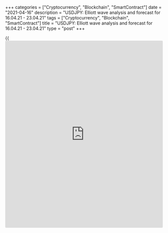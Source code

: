 +++
categories = ["Cryptocurrency", "Blockchain", "SmartContract"]
date = "2021-04-16"
description = "USDJPY: Elliott wave analysis and forecast for 16.04.21 - 23.04.21"
tags = ["Cryptocurrency", "Blockchain", "SmartContract"]
title = "USDJPY: Elliott wave analysis and forecast for 16.04.21 - 23.04.21"
type = "post"
+++

{{<iframe id="large-banner" src="https://www.bounty.group/#slide=2.0" width="100%" height="600" scrolling="no" style="border: 0px solid rgb(216, 221, 230); border-radius: 3px;">}}

2021-04-16

2021-04-16

USDJPY: Elliott wave analysis and forecast for 16.04.21 – 23.04.21Alex
Geuta

 **Main scenario:** consider short positions from corrections below the
level of 110.94 with a target of 107.71 – 106.75.

 **Alternative scenario:** breakout and consolidation above the level of
110.94 will allow the pair to continue rising to the levels of 112.50 –
114.00.

 **Analysis:** Daily TM: apparently, a descending correction of larger
degree finished forming as wave B, and wave С started developing, with
the first wave (1) of С forming inside.

On the H4 time frame, the third wave of smaller degree 3 of (1) is
developing, with wave i of 3 formed inside. Apparently, a descending
correction is developing as wave ii of 3 on the H1 time frame, with wave
(a) of ii nearing completion inside. If the presumption is correct, the
pair will continue to drop to the levels of 107.71 – 106.75 after
correction (b) of ii is completed. The level of 110.94 is critical in
this scenario as the breakout will enable the pair to continue growing
to the levels of 112.50 – 114.00.

* * *

* * *



## Price chart of USDJPY in real time mode

The content of this article reflects the author’s opinion and does not
necessarily reflect the official position of LiteForex. The material
published on this page is provided for informational purposes only and
should not be considered as the provision of investment advice for the
purposes of Directive 2004/39/EC.

Rate this article:

{{value}}

( {{count}} {{title}} )